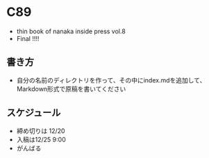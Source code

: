 # C89
- thin book of nanaka inside press vol.8
- Final !!!!

## 書き方
- 自分の名前のディレクトリを作って、その中にindex.mdを追加して、Markdown形式で原稿を書いてください

## スケジュール
- 締め切りは 12/20
- 入稿は12/25 9:00
- がんばる
